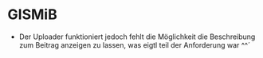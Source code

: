 # GISMiB
- Der Uploader funktioniert jedoch fehlt die Möglichkeit die Beschreibung zum Beitrag anzeigen zu lassen, was eigtl teil der Anforderung war ^^´
